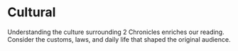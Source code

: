 # Cultural

Understanding the culture surrounding 2 Chronicles enriches our reading. Consider the customs, laws, and daily life that shaped the original audience.

